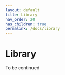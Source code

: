 ```yaml
---
layout: default
title: Library
nav_order: 20
has_children: true
permalink: /docs/library
---
```


# Library

To be continued